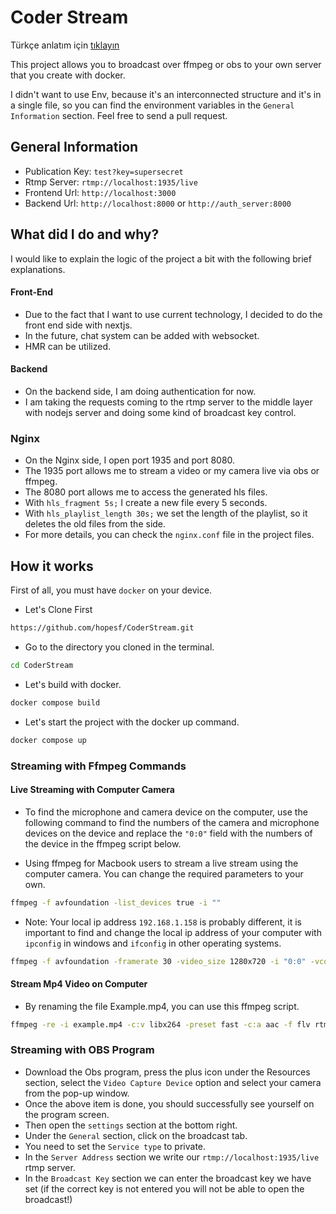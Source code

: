 # Coder Stream

Türkçe anlatım için [tıklayın](readme.md)

This project allows you to broadcast over ffmpeg or obs to your own server that you create with docker.

I didn't want to use Env, because it's an interconnected structure and it's in a single file, so you can find the environment variables in the `General Information` section. Feel free to send a pull request.

## General Information
- Publication Key: `test?key=supersecret`
- Rtmp Server: `rtmp://localhost:1935/live`
- Frontend Url: `http://localhost:3000`
- Backend Url: `http://localhost:8000` or `http://auth_server:8000`


## What did I do and why?
I would like to explain the logic of the project a bit with the following brief explanations. 

#### Front-End
- Due to the fact that I want to use current technology, I decided to do the front end side with nextjs.
- In the future, chat system can be added with websocket.
- HMR can be utilized.

#### Backend
- On the backend side, I am doing authentication for now.
- I am taking the requests coming to the rtmp server to the middle layer with nodejs server and doing some kind of broadcast key control.

### Nginx
- On the Nginx side, I open port 1935 and port 8080. 
- The 1935 port allows me to stream a video or my camera live via obs or ffmpeg.
- The 8080 port allows me to access the generated hls files.
- With `hls_fragment 5s;` I create a new file every 5 seconds.
- With `hls_playlist_length 30s;` we set the length of the playlist, so it deletes the old files from the side.
- For more details, you can check the `nginx.conf` file in the project files.


## How it works
First of all, you must have `docker` on your device.

- Let's Clone First
```bash 
https://github.com/hopesf/CoderStream.git
```

- Go to the directory you cloned in the terminal.
```bash
cd CoderStream
```

- Let's build with docker.
```bash
docker compose build
```

- Let's start the project with the docker up command.
```bash
docker compose up
```

### Streaming with Ffmpeg Commands

#### Live Streaming with Computer Camera
- To find the microphone and camera device on the computer, use the following command to find the numbers of the camera and microphone devices on the device and replace the `"0:0"` field with the numbers of the device in the ffmpeg script below.

- Using ffmpeg for Macbook users to stream a live stream using the computer camera. You can change the required parameters to your own.

```bash
ffmpeg -f avfoundation -list_devices true -i ""
```

- Note: Your local ip address `192.168.1.158` is probably different, it is important to find and change the local ip address of your computer with `ipconfig` in windows and `ifconfig` in other operating systems.

```bash
ffmpeg -f avfoundation -framerate 30 -video_size 1280x720 -i "0:0" -vcodec libx264 -preset fast -tune zerolatency -b:v 2500k -acodec aac -b:a 192k -ar 48000 -f flv rtmp://192.168.1.158:1935/live/test
```

#### Stream Mp4 Video on Computer
- By renaming the file Example.mp4, you can use this ffmpeg script.
```bash
ffmpeg -re -i example.mp4 -c:v libx264 -preset fast -c:a aac -f flv rtmp://192.168.1.158:1935/live/test
```

### Streaming with OBS Program
- Download the Obs program, press the plus icon under the Resources section, select the `Video Capture Device` option and select your camera from the pop-up window.
- Once the above item is done, you should successfully see yourself on the program screen.
- Then open the `settings` section at the bottom right. 
- Under the `General` section, click on the broadcast tab.
- You need to set the `Service type` to private.
- In the `Server Address` section we write our `rtmp://localhost:1935/live` rtmp server.
- In the `Broadcast Key` section we can enter the broadcast key we have set (if the correct key is not entered you will not be able to open the broadcast!)